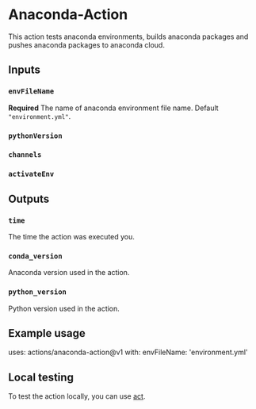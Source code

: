 # Anaconda-Action

This action tests anaconda environments, builds anaconda packages and pushes anaconda packages to anaconda cloud.

## Inputs

### `envFileName`

**Required** The name of anaconda environment file name. Default `"environment.yml"`.

### `pythonVersion`


### `channels`


### `activateEnv`


## Outputs

### `time`

The time the action was executed you.

### `conda_version`

Anaconda version used in the action.

### `python_version`

Python version used in the action.

## Example usage

uses: actions/anaconda-action@v1
with:
  envFileName: 'environment.yml'

## Local testing
To test the action locally, you can use [act](https://github.com/nektos/act).